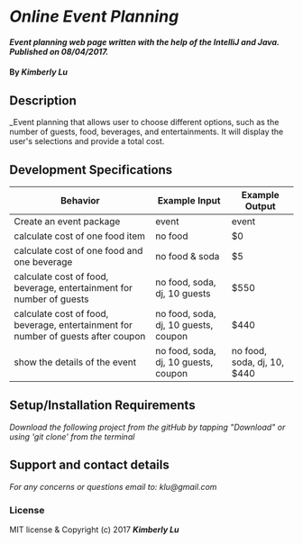 # _Online Event Planning_
####  _Event planning web page written with the help of the IntelliJ and Java. Published on 08/04/2017._
#### By _**Kimberly Lu**_
## Description
_Event planning that allows user to choose different options, such as the number of guests, food, beverages, and entertainments.  It will display the user's selections and provide a total cost.

## Development Specifications
| Behavior      | Example Input         | Example Output        |
| ------------- | ------------- | ------------- |
| Create an event package | event  |     event        |
| calculate cost of one food item  |      no food  | $0|
| calculate cost of one food and one beverage | no food & soda | $5|  | calculate cost of one food, one beverage, one entertainment| no food, soda, dj| $505 |  
| calculate cost of food, beverage, entertainment for number of guests |  no food, soda, dj, 10 guests| $550 |
| calculate cost of food, beverage, entertainment for number of guests after coupon | no food, soda, dj, 10 guests, coupon| $440|
|show the details of the event|no food, soda, dj, 10 guests, coupon|no food, soda, dj, 10, $440|

## Setup/Installation Requirements
_Download the following project from the gitHub by tapping "Download" or using 'git clone' from the terminal_

## Support and contact details
_For any concerns or questions email to: klu@gmail.com_

### License
MIT license & Copyright (c) 2017 **_Kimberly Lu_**
